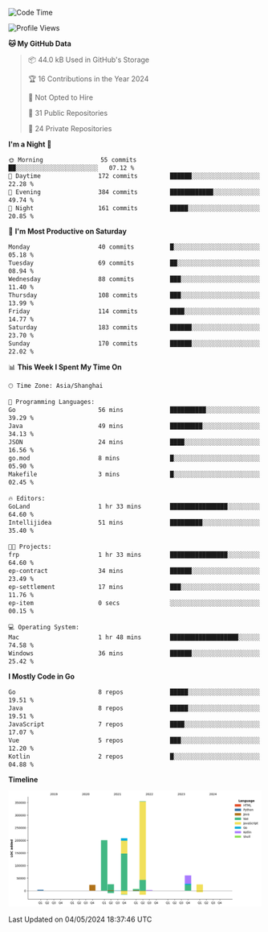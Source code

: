 <!--START_SECTION:waka-->
![Code Time](http://img.shields.io/badge/Code%20Time-2%2C342%20hrs%2023%20mins-blue)

![Profile Views](http://img.shields.io/badge/Profile%20Views-1-blue)

**🐱 My GitHub Data** 

> 📦 44.0 kB Used in GitHub's Storage 
 > 
> 🏆 16 Contributions in the Year 2024
 > 
> 🚫 Not Opted to Hire
 > 
> 📜 31 Public Repositories 
 > 
> 🔑 24 Private Repositories 
 > 
**I'm a Night 🦉** 

```text
🌞 Morning                55 commits          ██░░░░░░░░░░░░░░░░░░░░░░░   07.12 % 
🌆 Daytime                172 commits         ██████░░░░░░░░░░░░░░░░░░░   22.28 % 
🌃 Evening                384 commits         ████████████░░░░░░░░░░░░░   49.74 % 
🌙 Night                  161 commits         █████░░░░░░░░░░░░░░░░░░░░   20.85 % 
```
📅 **I'm Most Productive on Saturday** 

```text
Monday                   40 commits          █░░░░░░░░░░░░░░░░░░░░░░░░   05.18 % 
Tuesday                  69 commits          ██░░░░░░░░░░░░░░░░░░░░░░░   08.94 % 
Wednesday                88 commits          ███░░░░░░░░░░░░░░░░░░░░░░   11.40 % 
Thursday                 108 commits         ███░░░░░░░░░░░░░░░░░░░░░░   13.99 % 
Friday                   114 commits         ████░░░░░░░░░░░░░░░░░░░░░   14.77 % 
Saturday                 183 commits         ██████░░░░░░░░░░░░░░░░░░░   23.70 % 
Sunday                   170 commits         ██████░░░░░░░░░░░░░░░░░░░   22.02 % 
```


📊 **This Week I Spent My Time On** 

```text
🕑︎ Time Zone: Asia/Shanghai

💬 Programming Languages: 
Go                       56 mins             ██████████░░░░░░░░░░░░░░░   39.29 % 
Java                     49 mins             █████████░░░░░░░░░░░░░░░░   34.13 % 
JSON                     24 mins             ████░░░░░░░░░░░░░░░░░░░░░   16.56 % 
go.mod                   8 mins              █░░░░░░░░░░░░░░░░░░░░░░░░   05.90 % 
Makefile                 3 mins              █░░░░░░░░░░░░░░░░░░░░░░░░   02.45 % 

🔥 Editors: 
GoLand                   1 hr 33 mins        ████████████████░░░░░░░░░   64.60 % 
Intellijidea             51 mins             █████████░░░░░░░░░░░░░░░░   35.40 % 

🐱‍💻 Projects: 
frp                      1 hr 33 mins        ████████████████░░░░░░░░░   64.60 % 
ep-contract              34 mins             ██████░░░░░░░░░░░░░░░░░░░   23.49 % 
ep-settlement            17 mins             ███░░░░░░░░░░░░░░░░░░░░░░   11.76 % 
ep-item                  0 secs              ░░░░░░░░░░░░░░░░░░░░░░░░░   00.15 % 

💻 Operating System: 
Mac                      1 hr 48 mins        ███████████████████░░░░░░   74.58 % 
Windows                  36 mins             ██████░░░░░░░░░░░░░░░░░░░   25.42 % 
```

**I Mostly Code in Go** 

```text
Go                       8 repos             █████░░░░░░░░░░░░░░░░░░░░   19.51 % 
Java                     8 repos             █████░░░░░░░░░░░░░░░░░░░░   19.51 % 
JavaScript               7 repos             ████░░░░░░░░░░░░░░░░░░░░░   17.07 % 
Vue                      5 repos             ███░░░░░░░░░░░░░░░░░░░░░░   12.20 % 
Kotlin                   2 repos             █░░░░░░░░░░░░░░░░░░░░░░░░   04.88 % 
```



**Timeline**

![Lines of Code chart](https://raw.githubusercontent.com/youtiaoguagua/youtiaoguagua/master/assets/bar_graph.png)


 Last Updated on 04/05/2024 18:37:46 UTC
<!--END_SECTION:waka-->